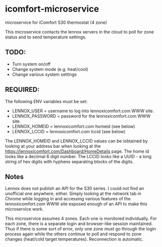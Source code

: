 # icomfort-microservice
microservice for iComfort S30 thermostat (4 zone)

This microservice contacts the lennox servers in the cloud to poll for zone status and to send temperature settings.

## TODO:
* Turn system on/off
* Change system mode (e.g. heat/cool)
* Change various system settings

## REQUIRED:

The following ENV variables must be set:
* LENNOX_USER = username to log into lennoxicomfort.com WWW site.
* LENNOX_PASSWORD = password for the lennoxicomfort.com WWW site.
* LENNOX_HOMEID = lennoxicomfort.com homeid (see below)
* LENNOX_LCCID = lennoxicomfort.com lccid (see below)

The LENNOX_HOMEID and LENNOX_LCCID values can be iobtained by looking at your address bar when looking at the 
https://lennoxicomfort.com/Dashboard/HomeDetails page.  The home id looks like a deciimal 6 digit number.  The
LCCID looks like a UUID - a long string of hex digits with hyphens separating blocks of the digits.

## Notes
Lennox does not publish an API for the S30 series.  I could not find an unofficial one anywhere, either.  Simply looking
at the network tab in Chrome while logging in and accessing various features of the lennoxicomfort.com WWW site exposed enough
of an API to make this microservice work.  

This microservice assumes 4 zones.  Each one is monitored individually.  For each zone, there is a separate login and browser-like session maintained.  Thus if there is some sort of error, only one zone must go through the login process again while the others continue to poll and respond to zone changes (heat/cold target temperatures).  Reconnection is automatic.





